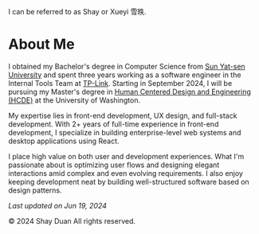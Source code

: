 I can be referred to as Shay or Xueyi 雪昳.

# About Me

I obtained my Bachelor's degree in Computer Science from [Sun Yat-sen University](https://www.sysu.edu.cn/sysuen/) and spent three years working as a software engineer in the Internal Tools Team at [TP-Link](https://www.tp-link.com/us/). Starting in September 2024, I will be pursuing my Master's degree in [Human Centered Design and Engineering (HCDE)](https://www.hcde.washington.edu/) at the University of Washington.

My expertise lies in front-end development, UX design, and full-stack development. With 2+ years of full-time experience in front-end development, I specialize in building enterprise-level web systems and desktop applications using React. 

I place high value on both user and development experiences. What I'm passionate about is optimizing user flows and designing elegant interactions amid complex and even evolving requirements. I also enjoy keeping development neat by building well-structured software based on design patterns.


*Last updated on Jun 19, 2024*

© 2024 Shay Duan All rights reserved.

